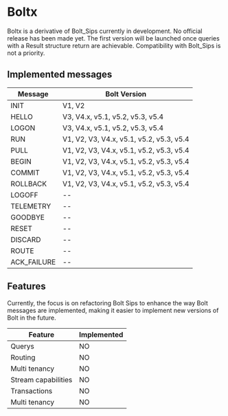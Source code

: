 # Boltx

Boltx is a derivative of Bolt_Sips currently in development. No official release has been made yet. The first version will be launched once queries with a Result structure return are achievable. Compatibility with Bolt_Sips is not a priority.

## Implemented messages

| Message       | Bolt Version                            |
| ------------- | --------------------------------------- |
| INIT          | V1, V2                                  |
| HELLO         | V3, V4.x, v5.1, v5.2, v5.3, v5.4        |
| LOGON         | V3, V4.x, v5.1, v5.2, v5.3, v5.4        |
| RUN           | V1, V2, V3, V4.x, v5.1, v5.2, v5.3, v5.4|
| PULL          | V1, V2, V3, V4.x, v5.1, v5.2, v5.3, v5.4|
| BEGIN         | V1, V2, V3, V4.x, v5.1, v5.2, v5.3, v5.4|
| COMMIT        | V1, V2, V3, V4.x, v5.1, v5.2, v5.3, v5.4|
| ROLLBACK      | V1, V2, V3, V4.x, v5.1, v5.2, v5.3, v5.4|
| LOGOFF        | --                                      |
| TELEMETRY     | --                                      |
| GOODBYE       | --                                      |
| RESET         | --                                      |
| DISCARD       | --                                      |
| ROUTE         | --                                      |
| ACK_FAILURE   | --                                      |


## Features

Currently, the focus is on refactoring Bolt Sips to enhance the way Bolt messages are implemented, making it easier to implement new versions of Bolt in the future.

| Feature               | Implemented |
| --------------------- | ------------ |
| Querys                | NO           |
| Routing               | NO           |
| Multi tenancy         | NO           |
| Stream capabilities   | NO           |
| Transactions          | NO           |
| Multi tenancy         | NO           |
